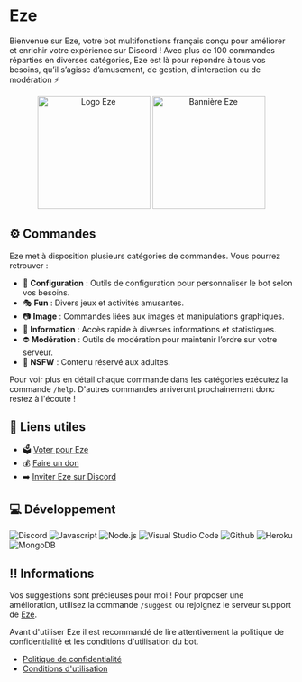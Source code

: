 # Eze

Bienvenue sur Eze, votre bot multifonctions français conçu pour améliorer et enrichir votre expérience sur Discord ! Avec plus de 100 commandes réparties en diverses catégories, Eze est là pour répondre à tous vos besoins, qu’il s’agisse d’amusement, de gestion, d’interaction ou de modération ⚡️

<p align="center">
  <img src="https://imgur.com/a/eze-logo-3EKYnWc" alt="Logo Eze" width="200" height="200">
  <img src="https://cdn.discordapp.com/attachments/488126372976525343/1240251711650529280/eze.png?ex=686268ea&is=6861176a&hm=859f150388dee412846155c28657f64a8e34f17114ed616f3c9d21e73efa9c8d&" alt="Bannière Eze" height="200">
</p>

## ⚙️ Commandes

Eze met à disposition plusieurs catégories de commandes. Vous pourrez retrouver :

* 🔧 **Configuration** : Outils de configuration pour personnaliser le bot selon vos besoins.
* 🎭 **Fun** : Divers jeux et activités amusantes.
* 📷 **Image** : Commandes liées aux images et manipulations graphiques.
* 🔎 **Information** : Accès rapide à diverses informations et statistiques.
* ⛔ **Modération** : Outils de modération pour maintenir l’ordre sur votre serveur.
* 🔞 **NSFW** : Contenu réservé aux adultes.

Pour voir plus en détail chaque commande dans les catégories exécutez la commande `/help`. D'autres commandes arriveront prochainement donc restez à l'écoute !

## 🔗 Liens utiles

* 🗳️ [Voter pour Eze](https://top.gg/bot/1090997197371351102)
* 💰 [Faire un don](https://ko-fi.com/aknor)
* ➡️ [Inviter Eze sur Discord](https://discord.com/oauth2/authorize?client_id=1090997197371351102)

## 💻 Développement

![Discord](https://img.shields.io/badge/Discord-7289DA?style=for-the-badge&logo=discord&logoColor=white)
![Javascript](https://img.shields.io/badge/JavaScript-F7DF1E?style=for-the-badge&logo=javascript&logoColor=black)
![Node.js](https://img.shields.io/badge/Node.js-43853D?style=for-the-badge&logo=node.js&logoColor=white)
![Visual Studio Code](https://img.shields.io/badge/Visual_Studio_Code-0078D4?style=for-the-badge&logo=visual%20studio%20code&logoColor=white)
![Github](https://img.shields.io/badge/GitHub-100000?style=for-the-badge&logo=github&logoColor=white)
![Heroku](https://img.shields.io/badge/heroku-%23430098.svg?style=for-the-badge&logo=heroku&logoColor=white)
![MongoDB](https://img.shields.io/badge/MongoDB-4EA94B?style=for-the-badge&logo=mongodb&logoColor=white)

## ‼️ Informations

Vos suggestions sont précieuses pour moi ! Pour proposer une amélioration, utilisez la commande `/suggest` ou rejoignez le serveur support de [Eze](https://discord.gg).

Avant d'utiliser Eze il est recommandé de lire attentivement la politique de confidentialité et les conditions d'utilisation du bot.

* [Politique de confidentialité](https://github.com/Aknor/Aknor/blob/main/privacy-policy.md)
* [Conditions d'utilisation](https://github.com/Aknor/Aknor/blob/main/terms-of-service.md)
